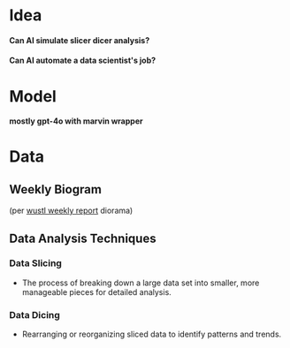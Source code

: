 # Idea
#### Can AI simulate slicer dicer analysis? 
#### Can AI automate a data scientist's job?

# Model
#### mostly gpt-4o with marvin wrapper

# Data
## Weekly Biogram
(per [wustl weekly report](https://diorama.wustl.edu/weekly-report) diorama)



## Data Analysis Techniques

### Data Slicing
- The process of breaking down a large data set into smaller, more manageable pieces for detailed analysis.

### Data Dicing
- Rearranging or reorganizing sliced data to identify patterns and trends.